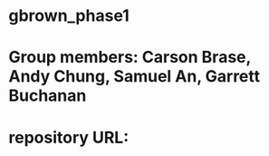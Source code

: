 # gbrown_phase1

# Group members: Carson Brase, Andy Chung, Samuel An, Garrett Buchanan

# repository URL: 
